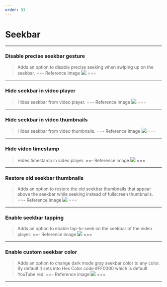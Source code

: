 ```yaml
---
order: 93
---
```

# Seekbar
---
### Disable precise seekbar gesture
> Adds an option to disable precise seeking when swiping up on the seekbar.
==- Reference image
![](/assets/ytrv/seekbar/..............)
===
---
### Hide seekbar in video player
> Hides seekbar from video player.
==- Reference image
![](/assets/ytrv/seekbar/..............)
===
---
### Hide seekbar in video thumbnails
> Hides seekbar from video thumbnails.
==- Reference image
![](/assets/ytrv/seekbar/..............)
===
---
### Hide video timestamp
> Hides timestamp in video player.
==- Reference image
![](/assets/ytrv/seekbar/..............)
===
---
### Restore old seekbar thumbnails
> Adds an option to restore the old seekbar thumbnails that appear above the seekbar while seeking instead of fullscreen thumbnails.
==- Reference image
![](/assets/ytrv/seekbar/..............)
===
---
### Enable seekbar tapping
> Adds an option to enable tap-to-seek on the seekbar of the video player.
==- Reference image
![](/assets/ytrv/seekbar/..............)
===
---
### Enable custom seekbar color
> Adds an option to change dark mode gray seekbar color to any color. By default it sets into Hex Color code #FF0000 which is default YouTube red.
==- Reference image
![](/assets/ytrv/seekbar/..............)
===
---